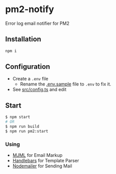 # pm2-notify

Error log email notifier for PM2

## Installation

```sh
npm i
```

## Configuration

- Create a `.env` file
  - Rename the [.env.sample](.env.sample) file to `.env` to fix it.
- See [src/config.ts](src/config.ts) and edit

## Start

```sh
$ npm start
# OR
$ npm run build
$ npm run pm2:start
```

### Using

- [MJML](https://mjml.io) for Email Markup
- [Handlebars](https://handlebarsjs.com) for Template Parser
- [Nodemailer](https://nodemailer.com) for Sending Mail
